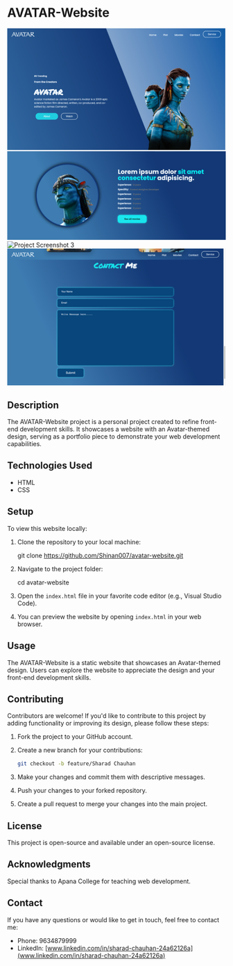 # AVATAR-Website

![Project Screenshot 1](assets/screenshot1.png)
![Project Screenshot 2](assets/screenshot2.png)
![Project Screenshot 3](assets/screenshot3.png)
![Project Screenshot 4](assets/screenshot4.png)

## Description

The AVATAR-Website project is a personal project created to refine front-end development skills. It showcases a website with an Avatar-themed design, serving as a portfolio piece to demonstrate your web development capabilities.

## Technologies Used

- HTML
- CSS

## Setup

To view this website locally:

1. Clone the repository to your local machine:

   git clone https://github.com/Shinan007/avatar-website.git

2. Navigate to the project folder:

   cd avatar-website

3. Open the `index.html` file in your favorite code editor (e.g., Visual Studio Code).

4. You can preview the website by opening `index.html` in your web browser.

## Usage

The AVATAR-Website is a static website that showcases an Avatar-themed design. Users can explore the website to appreciate the design and your front-end development skills.

## Contributing

Contributors are welcome! If you'd like to contribute to this project by adding functionality or improving its design, please follow these steps:

1. Fork the project to your GitHub account.
2. Create a new branch for your contributions:

   ```bash
   git checkout -b feature/Sharad Chauhan
   ```

3. Make your changes and commit them with descriptive messages.
4. Push your changes to your forked repository.
5. Create a pull request to merge your changes into the main project.

## License

This project is open-source and available under an open-source license.

## Acknowledgments

Special thanks to Apana College for teaching web development.

## Contact

If you have any questions or would like to get in touch, feel free to contact me:

- Phone: 9634879999
- LinkedIn: [www.linkedin.com/in/sharad-chauhan-24a62126a](www.linkedin.com/in/sharad-chauhan-24a62126a)